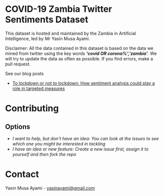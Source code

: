 # COVID-19 Zambia Twitter Sentiments Dataset

This dataset is hosted and maintained by the Zambia in Artificial Intelligence, led by Mr Yasin Musa Ayami.

<emp>Disclaimer:</emp> All the data contained in this dataset is based on the data we mined from twitter using the key words ***'covid OR corona%','zambia'***. We will try to update the data as often as possible. If you find errors, make a pull request.

See our blog posts

- [To lockdown or not to lockdown: How sentiment analysis could play a role in targeted measures]()


# Contributing 
## Options
   - _I want to help, but don't have an idea: You can look at the issues to see which one you might be interested in tackling_
   - _I have an idea or new feature: Create a new issue first, assign it to yourself and then fork the repo_

# Contact
Yasin Musa Ayami -  <link>yasinayami@gmail.com</link>